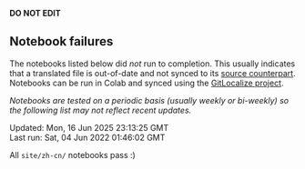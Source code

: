 __DO NOT EDIT__

## Notebook failures

The notebooks listed below did *not* run to completion. This usually indicates
that a translated file is out-of-date and not synced to its
[source counterpart](../en-snapshot/). Notebooks can be run in Colab and synced
using the [GitLocalize project](https://gitlocalize.com/tensorflow/docs-l10n).

*Notebooks are tested on a periodic basis (usually weekly or bi-weekly) so the
following list may not reflect recent updates.*

Updated: Mon, 16 Jun 2025 23:13:25 GMT<br/>
Last run: Sat, 04 Jun 2022 01:46:02 GMT

All <code>site/zh-cn/</code> notebooks pass :)

